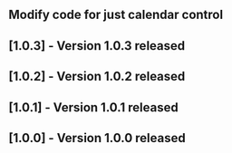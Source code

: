 ## Modify code for just calendar control
## [1.0.3] - Version 1.0.3 released
## [1.0.2] - Version 1.0.2 released
## [1.0.1] - Version 1.0.1 released
## [1.0.0] - Version 1.0.0 released

